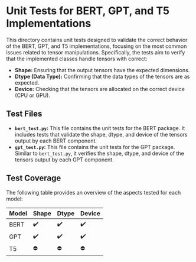 # Unit Tests for BERT, GPT, and T5 Implementations

This directory contains unit tests designed to validate the correct behavior of the BERT, GPT, and T5 implementations, focusing on the most common issues related to tensor manipulations. Specifically, the tests aim to verify that the implemented classes handle tensors with correct:

- **Shape:** Ensuring that the output tensors have the expected dimensions.
- **Dtype (Data Type):** Confirming that the data types of the tensors are as expected.
- **Device:** Checking that the tensors are allocated on the correct device (CPU or GPU).

## Test Files

- **`bert_test.py`:** This file contains the unit tests for the BERT package. It includes tests that validate the shape, dtype, and device of the tensors output by each BERT component.
- **`gpt_test.py`:** This file contains the unit tests for the GPT package. Similar to `bert_test.py`, it verifies the shape, dtype, and device of the tensors output by each GPT component.

## Test Coverage

The following table provides an overview of the aspects tested for each model:

| Model | Shape | Dtype | Device |
|-------|-------|-------|--------|
| BERT  | :heavy_check_mark: | :heavy_check_mark: | :heavy_check_mark: |
| GPT   | :heavy_check_mark: | :heavy_check_mark: | :heavy_check_mark: |
| T5    | :no_entry: | :no_entry: | :no_entry: |

